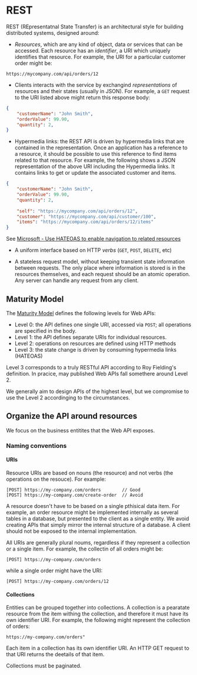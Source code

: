 REST
====

REST (REpresentatnal State Transfer) is an architectural style for building distributed systems, designed around:



* *Resources*, which are any kind of object, data or services that can be accessed. Each resource has an *identifier*, a URI which uniquely identifies that resource. For example, the URI for a particular customer order might be:
```
https://mycompany.com/api/orders/12
```

* Clients interacts with the service by exchangind *representations* of resources and their states (usually in JSON). For example, a `GET` request to the URI listed above might return this response body:

```JSON
{
    "customerName": "John Smith",
    "orderValue": 99.90,
    "quantity": 2,
}
```

* Hypermedia links: the REST API is driven by hypermedia links that are contained in the representation. Once an application has a reference to a resource, it should be possible to use this reference to find items related to that resource. For example, the following shows a JSON representation of the above URI including the Hypermedia links. It contains links to get or update the associated customer and items. 

```JSON
{
    "customerName": "John Smith",
    "orderValue": 99.90,
    "quantity": 2,
    
    "self": "https://mycompany.com/api/orders/12",
    "customer": "https://mycompany.com/api/customer/100",
    "items": "https://mycompany.com/api/orders/12/items"
}
```


See [Microsoft - Use HATEOAS to enable navigation to related resources](https://docs.microsoft.com/en-us/azure/architecture/best-practices/api-design#use-hateoas-to-enable-navigation-to-related-resources)

* A uniform interface based on HTTP *verbs* (`GET`, `POST`, `DELETE`, etc)

* A stateless request model, without keeping transient state information between requests. The only place where information is stored is in the resources themselves, and each request should be an atomic operation. Any server can handle any request from any client.


## Maturity Model
The [Maturity Model](https://martinfowler.com/articles/richardsonMaturityModel.html) defines the following levels for Web APIs:

* Level 0: the API defines one single URI, accessed via `POST`; all operations are specified in the body.
* Level 1: the API defines separate URIs for individual resources.
* Level 2: operations on resources are defined using HTTP methods
* Level 3: the state change is driven by consuming hypermedia links (HATEOAS)

Level 3 corresponds to a truly RESTful API according to Roy Fielding's definition. In pracice, may published Web APIs fall somethere around Level 2.

We generally aim to design APIs of the highest level, but we compromise to use the Level 2 accordinging to the circumstances.

## Organize the API around resources
We focus on the business entitites that the Web API exposes. 


### Naming conventions

#### URIs
Resource URIs are based on nouns (the resource) and not verbs (the operations on the resouce). For example:

```
[POST] https://my-company.com/orders        // Good
[POST] https://my-company.com/create-order  // Avoid
```

A resource doesn't have to be based on a single pthisical data item. For example, an order resource might be implemented internally as several tables in a database, but presented to the client as a single entity. We avoid creating APIs that simply mirror the internal structure of a database. A client should not be exposed to the internal implementation.

All URIs are generally plural noums, regardless if they represent a collection or a single item. For example, the collectin of all orders might be:

```
[POST] https://my-company.com/orders
```

while a single order might have the URI:


```
[POST] https://my-company.com/orders/12
```

#### Collections
Entities can be grouped together into collections. A collection is a pearatate resource from the item withing the collection, and therefore it must have its own identifier URI. For example, the following might represent the collection of orders:

```
https://my-company.com/orders"
```

Each item in a collection has its own identifier URI. An HTTP GET request to that URI returns the deetails of that item.

Collections must be paginated.
